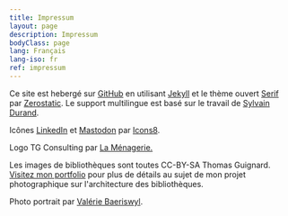 ```yaml
---
title: Impressum
layout: page
description: Impressum
bodyClass: page
lang: Français
lang-iso: fr
ref: impressum
---
```


Ce site est hebergé sur [GitHub](https://github.com/timtomch/tgconsulting.ca) en utilisant [Jekyll](https://jekyllrb.com/)
et le thème ouvert [Serif](https://www.zerostatic.io/theme/jekyll-serif/) par [Zerostatic](https://www.zerostatic.io/).
Le support multilingue est basé sur le travail de [Sylvain Durand](https://sylvaindurand.org/making-jekyll-multilingual/).

Icônes [LinkedIn](https://icons8.com/icon/8808/linkedin) et [Mastodon](https://icons8.com/icon/SjG6BzZwdP2-/mastodon) par [Icons8](https://icons8.com).

Logo TG Consulting par [La Ménagerie.](http://lamenagerie.ch/)

Les images de bibliothèques sont toutes CC-BY-SA Thomas Guignard.
<a href="https://thomasguignard.photo/libraries">Visitez mon portfolio</a> pour plus de détails au sujet de mon projet 
photographique sur l'architecture des bibliothèques.

Photo portrait par [Valérie Baeriswyl](https://valeriebaeriswyl.com/).
